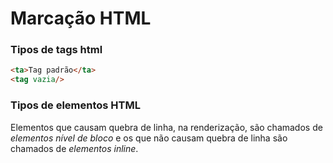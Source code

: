 # Marcação HTML

### Tipos de tags html

```html
<ta>Tag padrão</ta>
<tag vazia/>
```

### Tipos de elementos HTML

Elementos que causam quebra de linha, na renderização, são chamados de _elementos nível de bloco_ e os que não causam quebra de linha são chamados de  _elementos inline_.

